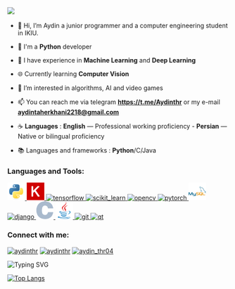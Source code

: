 <img src="https://media.giphy.com/media/qgQUggAC3Pfv687qPC/giphy.gif" width="600" />




- 👋 Hi, I’m Aydin a junior programmer and a computer engineering student in IKIU.

- 🚀 I'm a **Python** developer

- 🧠 I have experience in **Machine Learning** and **Deep Learning**

- 🌐 Currently learning **Computer Vision**

- 👀 I’m interested in algorithms, AI and video games

- 📫 You can reach me via telegram **https://t.me/Aydinthr** or my e-mail **aydintaherkhani2218@gmail.com**

- ☕ **Languages** : **English** — Professional working proficiency - **Persian** — Native or bilingual proficiency

- 📚 Languages and frameworks : **Python**/C/Java

<h3 align="left">Languages and Tools:</h3>
<p align="left">
  <a href="https://www.python.org" target="_blank" rel="noreferrer">
    <img src="https://raw.githubusercontent.com/devicons/devicon/master/icons/python/python-original.svg" alt="python" width="40" height="40"/>
  </a>
  <a href="https://keras.io/" target="_blank" rel="noreferrer">
    <img src="https://raw.githubusercontent.com/devicons/devicon/master/icons/keras/keras-original.svg" alt="keras" width="40" height="40"/>
  </a>
  <a href="https://www.tensorflow.org" target="_blank" rel="noreferrer">
    <img src="https://www.vectorlogo.zone/logos/tensorflow/tensorflow-icon.svg" alt="tensorflow" width="40" height="40"/>
  </a>
  <a href="https://scikit-learn.org/" target="_blank" rel="noreferrer">
    <img src="https://upload.wikimedia.org/wikipedia/commons/0/05/Scikit_learn_logo_small.svg" alt="scikit_learn" width="40" height="40"/>
  </a>
  <a href="https://opencv.org/" target="_blank" rel="noreferrer">
    <img src="https://www.vectorlogo.zone/logos/opencv/opencv-icon.svg" alt="opencv" width="40" height="40"/>
  </a>
  <a href="https://pytorch.org/" target="_blank" rel="noreferrer">
    <img src="https://www.vectorlogo.zone/logos/pytorch/pytorch-icon.svg" alt="pytorch" width="40" height="40"/>
  </a>
  <a href="https://www.mysql.com/" target="_blank" rel="noreferrer">
    <img src="https://raw.githubusercontent.com/devicons/devicon/master/icons/mysql/mysql-original-wordmark.svg" alt="mysql" width="40" height="40"/>
  </a>
  <a href="https://www.djangoproject.com/" target="_blank" rel="noreferrer">
    <img src="https://cdn.worldvectorlogo.com/logos/django.svg" alt="django" width="40" height="40"/>
  </a>
  <a href="https://www.cprogramming.com/" target="_blank" rel="noreferrer">
    <img src="https://raw.githubusercontent.com/devicons/devicon/master/icons/c/c-original.svg" alt="c" width="40" height="40"/>
  </a>
  <a href="https://www.java.com" target="_blank" rel="noreferrer">
    <img src="https://raw.githubusercontent.com/devicons/devicon/master/icons/java/java-original.svg" alt="java" width="40" height="40"/>
  </a>
  <a href="https://git-scm.com/" target="_blank" rel="noreferrer">
    <img src="https://www.vectorlogo.zone/logos/git-scm/git-scm-icon.svg" alt="git" width="40" height="40"/>
  </a>
  <a href="https://www.qt.io/" target="_blank" rel="noreferrer">
    <img src="https://upload.wikimedia.org/wikipedia/commons/0/0b/Qt_logo_2016.svg" alt="qt" width="40" height="40"/>
  </a>
</p>


<h3 align="left">Connect with me:</h3>
<p align="left">
<a href="https://linkedin.com/in/aydinthr" target="blank"><img align="center" src="https://raw.githubusercontent.com/rahuldkjain/github-profile-readme-generator/master/src/images/icons/Social/linked-in-alt.svg" alt="aydinthr" height="30" width="40" /></a>
<a href="https://kaggle.com/aydinthr" target="blank"><img align="center" src="https://raw.githubusercontent.com/rahuldkjain/github-profile-readme-generator/master/src/images/icons/Social/kaggle.svg" alt="aydinthr" height="30" width="40" /></a>
<a href="https://instagram.com/aydin_thr04" target="blank"><img align="center" src="https://raw.githubusercontent.com/rahuldkjain/github-profile-readme-generator/master/src/images/icons/Social/instagram.svg" alt="aydin_thr04" height="30" width="40" /></a>
</p>






![Typing SVG](https://readme-typing-svg.herokuapp.com?font=Fira+Code&size=24&pause=1000&color=7F7FFF&width=435&lines=Python+Developer;AI+Enthusiast)


[![Top Langs](https://github-readme-stats.vercel.app/api/top-langs/?username=Aydinthr2004&layout=compact&theme=dark)](https://github.com/anuraghazra/github-readme-stats)












